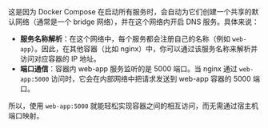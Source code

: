 这是因为 Docker Compose 在启动所有服务时，会自动为它们创建一个共享的默认网络（通常是一个 bridge 网络），并在这个网络内开启 DNS 服务。具体来说：

- **服务名称解析**：在这个网络中，每个服务都会注册自己的名称（例如 `web-app`）。因此，在其他容器（比如 nginx）中，你可以通过该服务名称来解析并访问对应容器的 IP 地址。
- **端口通信**：容器内 web-app 服务监听的是 5000 端口。当 nginx 通过 `web-app:5000` 访问时，它会在内部网络中把请求发送到 web-app 容器的 5000 端口。

所以，使用 `web-app:5000` 就能轻松实现容器之间的相互访问，而无需通过宿主机端口映射。